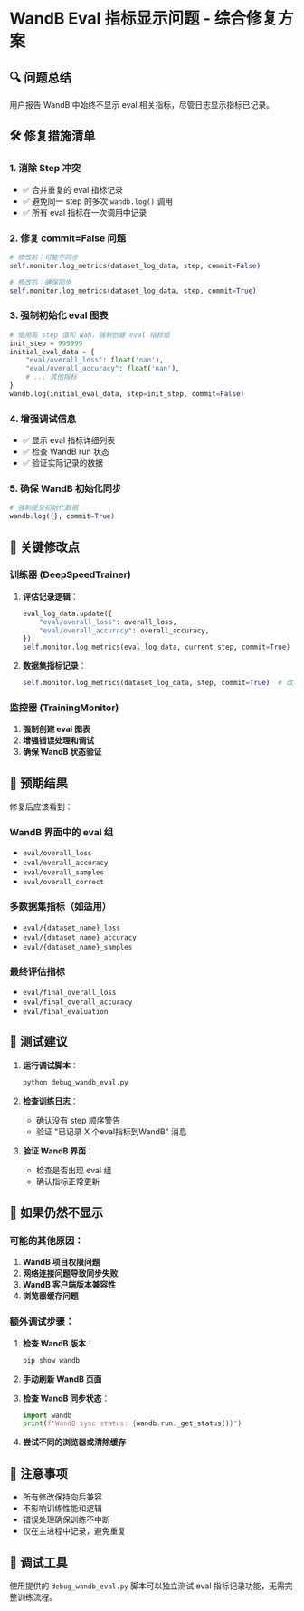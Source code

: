 # WandB Eval 指标显示问题 - 综合修复方案

## 🔍 问题总结

用户报告 WandB 中始终不显示 eval 相关指标，尽管日志显示指标已记录。

## 🛠️ 修复措施清单

### 1. **消除 Step 冲突**
- ✅ 合并重复的 eval 指标记录
- ✅ 避免同一 step 的多次 `wandb.log()` 调用
- ✅ 所有 eval 指标在一次调用中记录

### 2. **修复 commit=False 问题**
```python
# 修改前：可能不同步
self.monitor.log_metrics(dataset_log_data, step, commit=False)

# 修改后：确保同步
self.monitor.log_metrics(dataset_log_data, step, commit=True)
```

### 3. **强制初始化 eval 图表**
```python
# 使用高 step 值和 NaN，强制创建 eval 指标组
init_step = 999999
initial_eval_data = {
    "eval/overall_loss": float('nan'),
    "eval/overall_accuracy": float('nan'),
    # ... 其他指标
}
wandb.log(initial_eval_data, step=init_step, commit=False)
```

### 4. **增强调试信息**
- ✅ 显示 eval 指标详细列表
- ✅ 检查 WandB run 状态
- ✅ 验证实际记录的数据

### 5. **确保 WandB 初始化同步**
```python
# 强制提交初始化数据
wandb.log({}, commit=True)
```

## 🔧 关键修改点

### 训练器 (DeepSpeedTrainer)
1. **评估记录逻辑**：
   ```python
   eval_log_data.update({
       "eval/overall_loss": overall_loss,
       "eval/overall_accuracy": overall_accuracy,
   })
   self.monitor.log_metrics(eval_log_data, current_step, commit=True)
   ```

2. **数据集指标记录**：
   ```python
   self.monitor.log_metrics(dataset_log_data, step, commit=True)  # 改为 commit=True
   ```

### 监控器 (TrainingMonitor)
1. **强制创建 eval 图表**
2. **增强错误处理和调试**
3. **确保 WandB 状态验证**

## 🎯 预期结果

修复后应该看到：

### WandB 界面中的 eval 组
- `eval/overall_loss`
- `eval/overall_accuracy` 
- `eval/overall_samples`
- `eval/overall_correct`

### 多数据集指标（如适用）
- `eval/{dataset_name}_loss`
- `eval/{dataset_name}_accuracy`
- `eval/{dataset_name}_samples`

### 最终评估指标
- `eval/final_overall_loss`
- `eval/final_overall_accuracy`
- `eval/final_evaluation`

## 🚀 测试建议

1. **运行调试脚本**：
   ```bash
   python debug_wandb_eval.py
   ```

2. **检查训练日志**：
   - 确认没有 step 顺序警告
   - 验证 "已记录 X 个eval指标到WandB" 消息

3. **验证 WandB 界面**：
   - 检查是否出现 eval 组
   - 确认指标正常更新

## 🔄 如果仍然不显示

### 可能的其他原因：

1. **WandB 项目权限问题**
2. **网络连接问题导致同步失败**
3. **WandB 客户端版本兼容性**
4. **浏览器缓存问题**

### 额外调试步骤：

1. **检查 WandB 版本**：
   ```bash
   pip show wandb
   ```

2. **手动刷新 WandB 页面**

3. **检查 WandB 同步状态**：
   ```python
   import wandb
   print(f"WandB sync status: {wandb.run._get_status()}")
   ```

4. **尝试不同的浏览器或清除缓存**

## 📝 注意事项

- 所有修改保持向后兼容
- 不影响训练性能和逻辑  
- 错误处理确保训练不中断
- 仅在主进程中记录，避免重复

## 🔧 调试工具

使用提供的 `debug_wandb_eval.py` 脚本可以独立测试 eval 指标记录功能，无需完整训练流程。 
